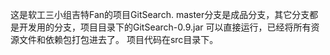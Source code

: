 
这是软工三小组吉特Fan的项目GitSearch.
master分支是成品分支，其它分支都是开发用的分支，项目目录下的GitSearch-0.9.jar
可以直接运行，已经将所有资源文件和依赖包打包进去了。
项目代码在src目录下。 
